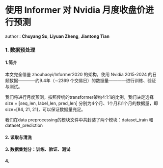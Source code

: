 # 使用 Informer 对 Nvidia 月度收盘价进行预测

author : **Chuyang Su**, **Liyuan Zheng**, **Jiantong Tian**



### 1. 数据预处理

#### 1.简介

本文完全借鉴 zhouhaoyi/Informer2020 的架构，使用 Nvidia 2015-2024 的日频数据————约9.4年（∼2369 个交易日）的数据量————进行训练、验证与测试。

我们将进行月度预测，按照传统的transformer架构4:1:1的比例，我们决定选择 size = [seq_len, label_len, pred_len] 分别为4个月、1个月和1个月的数据量，即 size=[84, 21, 21]，可以保证数据量充足。

我们在data preprocessing的模块文件中共封装了两个模块：dataset_train 和dataset_prediction

#### 2. 读取与清洗



#### 3. 数据集划分：训练、验证、测试

#### 4.